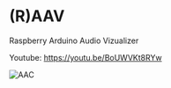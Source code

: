 # (R)AAV
Raspberry Arduino Audio Vizualizer

Youtube: https://youtu.be/BoUWVKt8RYw

![AAC](https://github.com/user-attachments/assets/0fe24c40-706b-4ed6-adaf-178a3db39b88)
